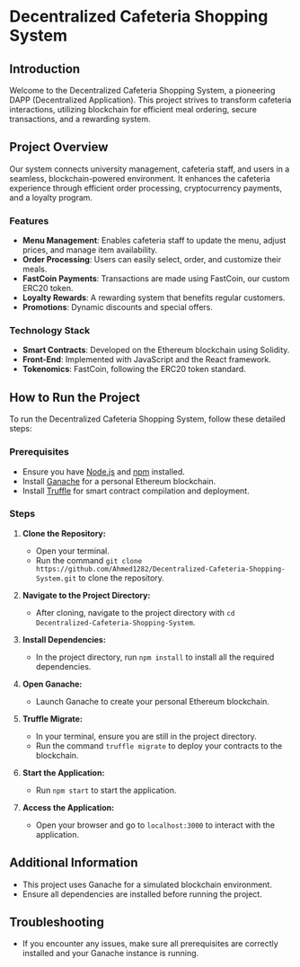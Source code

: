# Decentralized Cafeteria Shopping System

## Introduction
Welcome to the Decentralized Cafeteria Shopping System, a pioneering DAPP (Decentralized Application). This project strives to transform cafeteria interactions, utilizing blockchain for efficient meal ordering, secure transactions, and a rewarding system.

## Project Overview
Our system connects university management, cafeteria staff, and users in a seamless, blockchain-powered environment. It enhances the cafeteria experience through efficient order processing, cryptocurrency payments, and a loyalty program.

### Features
- **Menu Management**: Enables cafeteria staff to update the menu, adjust prices, and manage item availability.
- **Order Processing**: Users can easily select, order, and customize their meals.
- **FastCoin Payments**: Transactions are made using FastCoin, our custom ERC20 token.
- **Loyalty Rewards**: A rewarding system that benefits regular customers.
- **Promotions**: Dynamic discounts and special offers.

### Technology Stack
- **Smart Contracts**: Developed on the Ethereum blockchain using Solidity.
- **Front-End**: Implemented with JavaScript and the React framework.
- **Tokenomics**: FastCoin, following the ERC20 token standard.

## How to Run the Project

To run the Decentralized Cafeteria Shopping System, follow these detailed steps:

### Prerequisites
- Ensure you have [Node.js](https://nodejs.org/) and [npm](https://www.npmjs.com/) installed.
- Install [Ganache](https://www.trufflesuite.com/ganache) for a personal Ethereum blockchain.
- Install [Truffle](https://www.trufflesuite.com/truffle) for smart contract compilation and deployment.

### Steps
1. **Clone the Repository:**
   - Open your terminal.
   - Run the command `git clone https://github.com/Ahmed1282/Decentralized-Cafeteria-Shopping-System.git` to clone the repository.

2. **Navigate to the Project Directory:**
   - After cloning, navigate to the project directory with `cd Decentralized-Cafeteria-Shopping-System`.

3. **Install Dependencies:**
   - In the project directory, run `npm install` to install all the required dependencies.

4. **Open Ganache:**
   - Launch Ganache to create your personal Ethereum blockchain.

5. **Truffle Migrate:**
   - In your terminal, ensure you are still in the project directory.
   - Run the command `truffle migrate` to deploy your contracts to the blockchain.

6. **Start the Application:**
   - Run `npm start` to start the application.

7. **Access the Application:**
   - Open your browser and go to `localhost:3000` to interact with the application.

## Additional Information

- This project uses Ganache for a simulated blockchain environment.
- Ensure all dependencies are installed before running the project.

## Troubleshooting

- If you encounter any issues, make sure all prerequisites are correctly installed and your Ganache instance is running.

